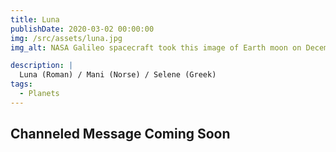 ```yaml
---
title: Luna
publishDate: 2020-03-02 00:00:00
img: /src/assets/luna.jpg
img_alt: NASA Galileo spacecraft took this image of Earth moon on December 7, 1992 on its way to explore the Jupiter system in 1995-97. The distinct bright ray crater at the bottom of the image is the Tycho impact basin.

description: |
  Luna (Roman) / Mani (Norse) / Selene (Greek)
tags:
  - Planets
---
```

## Channeled Message Coming Soon